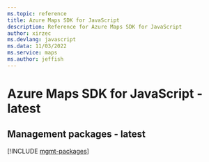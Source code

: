 ```yaml
---
ms.topic: reference
title: Azure Maps SDK for JavaScript
description: Reference for Azure Maps SDK for JavaScript
author: xirzec
ms.devlang: javascript
ms.data: 11/03/2022
ms.service: maps
ms.author: jeffish
---
```

# Azure Maps SDK for JavaScript - latest

## Management packages - latest
[!INCLUDE [mgmt-packages](maps-mgmt-index.md)]